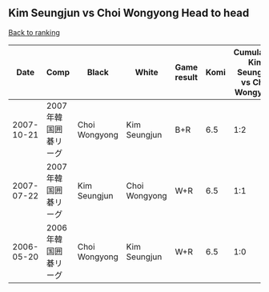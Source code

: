 ## Kim Seungjun vs Choi Wongyong Head to head

[Back to ranking](../../index.md)




| **Date** | **Comp** | **Black** | **White** | **Game result** | **Komi** | **Cumulative Kim Seungjun vs Choi Wongyong** | **Kim Seungjun streak** | **Choi Wongyong streak** | 
| --- | --- | --- | --- | --- | --- | --- | --- | --- |
| 2007-10-21 | 2007年韓国囲碁リーグ | Choi Wongyong | Kim Seungjun | B+R | 6.5 | 1:2 | 0 | 2 | 
| 2007-07-22 | 2007年韓国囲碁リーグ | Kim Seungjun | Choi Wongyong | W+R | 6.5 | 1:1 | 0 | 1 | 
| 2006-05-20 | 2006年韓国囲碁リーグ | Choi Wongyong | Kim Seungjun | W+R | 6.5 | 1:0 | 1 | 0 |




